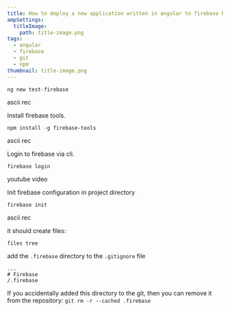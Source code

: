 ```yaml
---
title: How to deploy a new application written in angular to firebase hosting
ampSettings:
  titleImage:
    path: title-image.png
tags:
  - angular
  - firebase
  - git
  - npm
thumbnail: title-image.png
---
```


`ng new test-firebase`

ascii rec

Install firebase tools.

`npm install -g firebase-tools`

ascii rec

Login to firebase via cli.

`firebase login`

youtube video

Init firebase configuration in project directory

`firebase init`

ascii rec

it should create files:

`files tree`

add the `.firebase` directory to the `.gitignore` file

```gitignore
...
# Firebase
/.firebase
```

If you accidentally added this directory to the git, then you can remove it from the repository: `git rm -r --cached .firebase`
